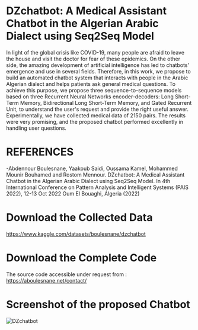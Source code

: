 # DZchatbot: A Medical Assistant Chatbot in the Algerian Arabic Dialect using Seq2Seq Model

In light of the global crisis like COVID-19, many people are afraid to leave the house and visit the doctor for fear of these epidemics. On the other side, the amazing development of artificial intelligence has led to chatbots' emergence and use in several fields. Therefore, in this work, we propose to build an automated chatbot system that interacts with people in the Arabic Algerian dialect and helps patients ask general medical questions. To achieve this purpose, we propose three sequence-to-sequence models based on three Recurrent Neural Networks encoder-decoders: Long Short-Term Memory, Bidirectional Long Short-Term Memory, and Gated Recurrent Unit, to understand the user's request and provide the right useful answer. Experimentally, we have collected medical data of 2150 pairs. The results were very promising, and the proposed chatbot performed excellently in handling user questions.

# REFERENCES
-Abdennour Boulesnane, Yaakoub Saidi, Oussama Kamel, Mohammed Mounir Bouhamed and Rostom Mennour. DZchatbot: A Medical Assistant Chatbot in the Algerian Arabic Dialect using Seq2Seq Model. In 4th International Conference on Pattern Analysis and Intelligent Systems (PAIS 2022), 12-13 Oct 2022 Oum El Bouaghi, Algeria (2022)


# Download the Collected Data
https://www.kaggle.com/datasets/boulesnane/dzchatbot

# Download the Complete Code
The source code accessible under request from : https://aboulesnane.net/contact/

# Screenshot of the proposed Chatbot
![DZchatbot](https://user-images.githubusercontent.com/53651195/196295646-1316e109-4057-4355-b84a-3c31fdf427e7.PNG)
